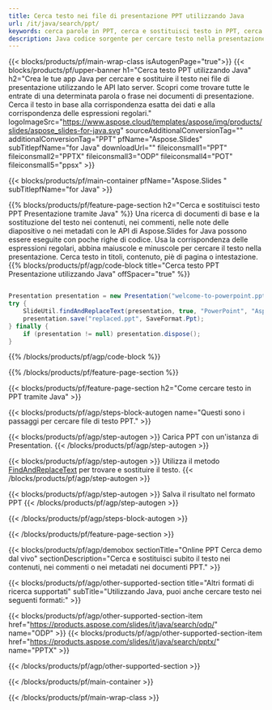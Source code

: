```yaml
---
title: Cerca testo nei file di presentazione PPT utilizzando Java
url: /it/java/search/ppt/
keywords: cerca parole in PPT, cerca e sostituisci testo in PPT, cerca testo PPT Presentazione
description: Java codice sorgente per cercare testo nella presentazione PPT.
---
```


{{< blocks/products/pf/main-wrap-class isAutogenPage="true">}}
{{< blocks/products/pf/upper-banner h1="Cerca testo PPT utilizzando Java" h2="Crea le tue app Java per cercare e sostituire il testo nei file di presentazione utilizzando le API lato server. Scopri come trovare tutte le entrate di una determinata parola o frase nei documenti di presentazione. Cerca il testo in base alla corrispondenza esatta dei dati e alla corrispondenza delle espressioni regolari." logoImageSrc="https://www.aspose.cloud/templates/aspose/img/products/slides/aspose_slides-for-java.svg" sourceAdditionalConversionTag="" additionalConversionTag="PPT" pfName="Aspose.Slides" subTitlepfName="for Java" downloadUrl="" fileiconsmall1="PPT" fileiconsmall2="PPTX" fileiconsmall3="ODP" fileiconsmall4="POT" fileiconsmall5="ppsx" >}}

{{< blocks/products/pf/main-container pfName="Aspose.Slides " subTitlepfName="for Java" >}}

{{% blocks/products/pf/feature-page-section  h2="Cerca e sostituisci testo PPT Presentazione tramite Java" %}}
Una ricerca di documenti di base e la sostituzione del testo nei contenuti, nei commenti, nelle note delle diapositive o nei metadati con le API di Aspose.Slides for Java possono essere eseguite con poche righe di codice. Usa la corrispondenza delle espressioni regolari, abbina maiuscole e minuscole per cercare il testo nella presentazione. Cerca testo in titoli, contenuto, piè di pagina o intestazione.
{{% blocks/products/pf/agp/code-block title="Cerca testo PPT Presentazione utilizzando Java" offSpacer="true" %}}

```java

Presentation presentation = new Presentation("welcome-to-powerpoint.ppt");
try {
    SlideUtil.findAndReplaceText(presentation, true, "PowerPoint", "Aspose.Slides", null);
    presentation.save("replaced.ppt", SaveFormat.Ppt);
} finally {
    if (presentation != null) presentation.dispose();
}
```

{{% /blocks/products/pf/agp/code-block %}}

{{% /blocks/products/pf/feature-page-section %}}

{{< blocks/products/pf/feature-page-section  h2="Come cercare testo in PPT tramite Java" >}}

{{< blocks/products/pf/agp/steps-block-autogen name="Questi sono i passaggi per cercare file di testo PPT." >}}

{{< blocks/products/pf/agp/step-autogen >}}
Carica PPT con un'istanza di Presentation.
{{< /blocks/products/pf/agp/step-autogen >}}

{{< blocks/products/pf/agp/step-autogen >}}
Utilizza il metodo [FindAndReplaceText](https://reference.aspose.com/slides/java/com.aspose.slides/slideutil/#findAndReplaceText-com.aspose.slides.IPresentation-boolean-java.lang.String-java.lang.String-) per trovare e sostituire il testo.
{{< /blocks/products/pf/agp/step-autogen >}}

{{< blocks/products/pf/agp/step-autogen >}}
Salva il risultato nel formato PPT
{{< /blocks/products/pf/agp/step-autogen >}}

{{< /blocks/products/pf/agp/steps-block-autogen >}}

{{< /blocks/products/pf/feature-page-section >}}

{{< blocks/products/pf/agp/demobox sectionTitle="Online PPT Cerca demo dal vivo" sectionDescription="Cerca e sostituisci subito il testo nei contenuti, nei commenti o nei metadati nei documenti PPT." >}}

{{< blocks/products/pf/agp/other-supported-section title="Altri formati di ricerca supportati" subTitle="Utilizzando Java, puoi anche cercare testo nei seguenti formati:" >}}

{{< blocks/products/pf/agp/other-supported-section-item href="https://products.aspose.com/slides/it/java/search/odp/" name="ODP" >}}
{{< blocks/products/pf/agp/other-supported-section-item href="https://products.aspose.com/slides/it/java/search/pptx/" name="PPTX" >}}


{{< /blocks/products/pf/agp/other-supported-section >}}

{{< /blocks/products/pf/main-container >}}
    
{{< /blocks/products/pf/main-wrap-class >}}